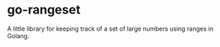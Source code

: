 go-rangeset
===========

A little library for keeping track of a set of large numbers using ranges in Golang.
